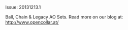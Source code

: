 Issue: 20131213.1

Ball, Chain & Legacy AO Sets.
Read more on our blog at:
http://www.opencollar.at/